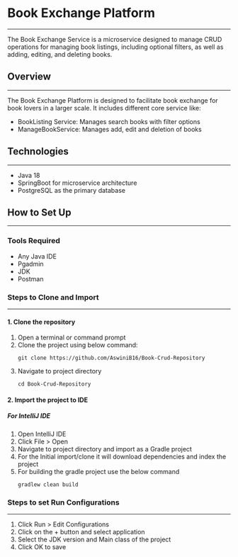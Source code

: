 # **Book Exchange Platform**

---
The Book Exchange Service is a microservice designed to manage  CRUD operations for managing book listings, including optional filters, as well as adding, editing, and deleting books.
## Overview

---
The Book Exchange Platform is designed to facilitate book exchange for book lovers in a larger scale.
It includes different core service like:
- BookListing Service: Manages search books with filter options
- ManageBookService:   Manages add, edit and deletion of books

## Technologies

---
- Java 18
- SpringBoot for microservice architecture
- PostgreSQL as the primary database

## How to Set Up

---
### Tools Required

- Any Java IDE
- Pgadmin
- JDK
- Postman

### Steps to Clone and Import

---
#### 1. Clone the repository
1. Open a terminal or command prompt
2. Clone the project using below command:
   ````
   git clone https://github.com/AswiniB16/Book-Crud-Repository
   ````
3. Navigate to project directory
   ````
   cd Book-Crud-Repository
   ````
#### 2. Import the project to IDE

#####  For IntelliJ IDE
1. Open IntelliJ IDE
2. Click File > Open 
3. Navigate to project directory and import as a Gradle project
4. For the Initial import/clone it will download dependencies and index the project
5. For building the gradle project use the below command
   ```` 
   gradlew clean build
   ````
### Steps to set Run Configurations

---
1. Click Run > Edit Configurations
2. Click on the + button and select application
3. Select the JDK version and Main class of the project 
4. Click OK to save